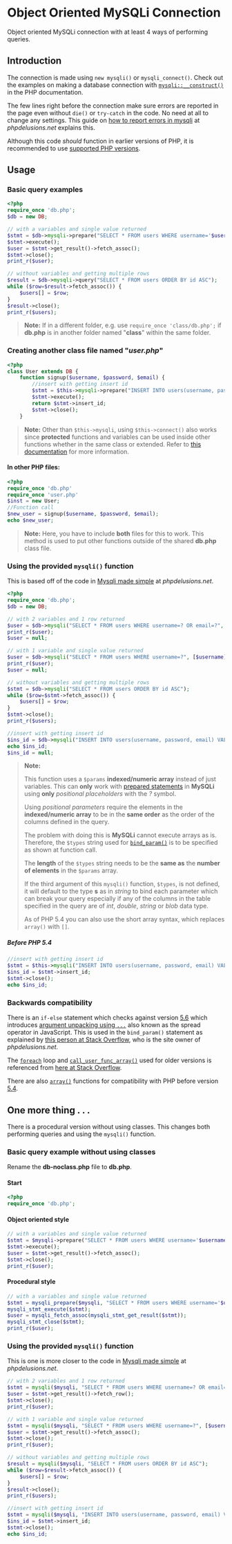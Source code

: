 # Object Oriented MySQLi Connection

Object oriented MySQLi connection with at least 4 ways of performing queries.

## Introduction

The connection is made using `new mysqli()` or  `mysqli_connect()`. Check out the examples on making a database connection with [`mysqli::__construct()`](https://secure.php.net/manual/en/mysqli.construct.php#refsect1-mysqli.construct-examples) in the PHP documentation.

The few lines right before the connection make sure errors are reported in the page even without `die()` or `try-catch` in the code. No need at all to change any settings. This guide on [how to report errors in mysqli](https://phpdelusions.net/mysqli/error_reporting) at *phpdelusions.net* explains this.

Although this code *should* function in earlier versions of PHP, it is recommended to use [supported PHP versions](https://secure.php.net/supported-versions.php).

## Usage

### Basic query examples

```php
<?php
require_once 'db.php';
$db = new DB;

// with a variables and single value returned
$stmt = $db->mysqli->prepare("SELECT * FROM users WHERE username='$username'");
$stmt->execute();
$user = $stmt->get_result()->fetch_assoc();
$stmt->close();
print_r($user);

// without variables and getting multiple rows
$result = $db->mysqli->query("SELECT * FROM users ORDER BY id ASC");
while ($row=$result->fetch_assoc()) {
    $users[] = $row;
}
$result->close();
print_r($users);
```

> **Note:** If in a different folder, e.g. use `require_once 'class/db.php';` if **db.php** is in another folder named "**class**" within the same folder.

### Creating another class file named "*user.php*"

```php
<?php
class User extends DB {
    function signup($username, $password, $email) {
        //insert with getting insert id
        $stmt = $this->mysqli->prepare("INSERT INTO users(username, password, email) VALUES ('$username', '$password', '$email')");
        $stmt->execute();
        return $stmt->insert_id;
        $stmt->close();
    }
```

> **Note:** Other than `$this->mysqli`, using `$this->connect()` also works since **protected** functions and variables can be used inside other functions whether in the same class or extended. Refer to [this documentation](https://secure.php.net/manual/en/language.oop5.visibility.php) for more information.

#### In other PHP files:

```php
<?php
require_once 'db.php'
require_once 'user.php'
$inst = new User;
//Function call
$new_user = signup($username, $password, $email);
echo $new_user;
```

> **Note:** Here, you have to include **both** files for this to work. This method is used to put other functions outside of the shared **db.php** class file.

### Using the provided `mysqli()` function

This is based off of the code in [Mysqli made simple](https://phpdelusions.net/mysqli/simple) at *phpdelusions.net*.

```php
<?php
require_once 'db.php';
$db = new DB;

// with 2 variables and 1 row returned
$user = $db->mysqli("SELECT * FROM users WHERE username=? OR email=?", [$username, $email], "ss")->get_result()->fetch_row();
print_r($user);
$user = null;

// with 1 variable and single value returned
$user = $db->mysqli("SELECT * FROM users WHERE username=?", [$username], "s")->get_result()->fetch_assoc();
print_r($user);
$user = null;

// without variables and getting multiple rows
$stmt = $db->mysqli("SELECT * FROM users ORDER BY id ASC");
while ($row=$stmt->fetch_assoc()) {
    $users[] = $row;
}
$stmt->close();
print_r($users);

//insert with getting insert id
$ins_id = $db->mysqli("INSERT INTO users(username, password, email) VALUES (?, ?, ?)", [$username, $password, $email], "sss")->insert_id;
echo $ins_id;
$ins_id = null;
```

> **Note:**
>
> This function uses a `$params` **indexed/numeric array** instead of just variables. This can **only** work with [prepared statements](https://secure.php.net/manual/en/mysqli.quickstart.prepared-statements.php) in **MySQLi** using **only** *positional placeholders* with the *?* symbol.
>
> Using *positional parameters* require the elements in the **indexed/numeric array** to be in the **same order** as the order of the columns defined in the query.
>
> The problem with doing this is **MySQLi** cannot execute arrays as is. Therefore, the `$types` string used for [`bind_param()`](https://secure.php.net/manual/en/mysqli-stmt.bind-param.php) is to be specified as shown at function call.
>
> The **length** of the `$types` string needs to be the **same as** the **number of elements** in the `$params` array.
>
> If the third argument of this `mysqli()` function, `$types`, is not defined, it will default to the type **s** as in *string* to bind each parameter which can break your query especially if any of the columns in the table specified in the query are of *int*, *double*, *string* or *blob* data type.
>
> As of PHP 5.4 you can also use the short array syntax, which replaces `array()` with `[]`.

##### Before PHP 5.4

```php
//insert with getting insert id
$stmt = $this->mysqli("INSERT INTO users(username, password, email) VALUES (?, ?, ?)", array($username, $password, $email), "sss");
$ins_id = $stmt->insert_id;
$stmt->close();
echo $ins_id;
```

### Backwards compatibility

There is an `if-else` statement which checks against version [5.6](https://secure.php.net/migration56.new-features) which introduces [argument unpacking using `...`](https://wiki.php.net/rfc/argument_unpacking) also known as the spread operator in JavaScript. This is used in the `bind_param()` statement as explained by [this person at Stack Overflow](https://stackoverflow.com/a/40718151), who is the site owner of *phpdelusions.net*.

The [`foreach`](https://secure.php.net/manual/en/control-structures.foreach.php) loop and [`call_user_func_array()`](https://secure.php.net/manual/en/function.call-user-func-array.php) used for older versions is referenced from [here at Stack Overflow](https://stackoverflow.com/a/35542447).

There are also [`array()`](https://secure.php.net/manual/en/language.types.array.php#language.types.array.syntax.array-func) functions for compatibility with PHP before version [5.4](https://secure.php.net/migration54.new-features).



## One more thing . . .

There is a procedural version without using classes. This changes both performing queries and using the `mysqli()` function.

### Basic query example without using classes

Rename the **db-noclass.php** file to **db.php**.

#### Start

```php
<?php
require_once 'db.php';
```

#### Object oriented style

```php
// with a variables and single value returned
$stmt = $mysqli->prepare("SELECT * FROM users WHERE username='$username'");
$stmt->execute();
$user = $stmt->get_result()->fetch_assoc();
$stmt->close();
print_r($user);
```

#### Procedural style

```php
// with a variables and single value returned
$stmt = mysqli_prepare($mysqli, "SELECT * FROM users WHERE username='$username'");
mysqli_stmt_execute($stmt);
$user = mysqli_fetch_assoc(mysqli_stmt_get_result($stmt));
mysqli_stmt_close($stmt);
print_r($user);
```

### Using the provided `mysqli()` function

This is one is more closer to the code in [Mysqli made simple](https://phpdelusions.net/mysqli/simple) at *phpdelusions.net*.

```php
// with 2 variables and 1 row returned
$stmt = mysqli($mysqli, "SELECT * FROM users WHERE username=? OR email=?", [$username, $email], "ss");
$user = $stmt->get_result()->fetch_row();
$stmt->close();
print_r($user);

// with 1 variable and single value returned
$stmt = mysqli($mysqli, "SELECT * FROM users WHERE username=?", [$username], "s");
$user = $stmt->get_result()->fetch_assoc();
$stmt->close();
print_r($user);

// without variables and getting multiple rows
$result = mysqli($mysqli, "SELECT * FROM users ORDER BY id ASC");
while ($row=$result->fetch_assoc()) {
    $users[] = $row;
}
$result->close();
print_r($users);

//insert with getting insert id
$stmt = mysqli($mysqli, "INSERT INTO users(username, password, email) VALUES (?, ?, ?)", [$username, $password, $email], "sss");
$ins_id = $stmt->insert_id;
$stmt->close();
echo $ins_id;
```
